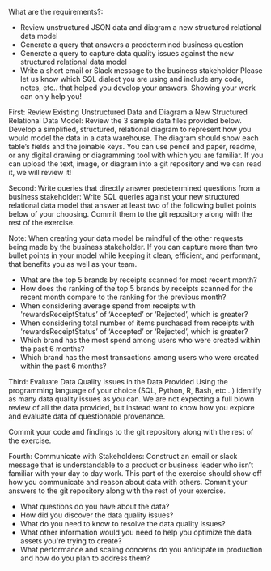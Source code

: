 What are the requirements?:
- Review unstructured JSON data and diagram a new structured relational data model
- Generate a query that answers a predetermined business question
- Generate a query to capture data quality issues against the new structured relational data model
- Write a short email or Slack message to the business stakeholder
Please let us know which SQL dialect you are using and include any code, notes, etc.. that helped you develop your answers. Showing your work can only help you!

First: Review Existing Unstructured Data and Diagram a New Structured Relational Data Model:
Review the 3 sample data files provided below. Develop a simplified, structured, relational diagram to represent how you would model the data in a data warehouse. The diagram should show each table’s fields and the joinable keys. You can use pencil and paper, readme, or any digital drawing or diagramming tool with which you are familiar. If you can upload the text, image, or diagram into a git repository and we can read it, we will review it!

Second: Write queries that directly answer predetermined questions from a business stakeholder:
Write SQL queries against your new structured relational data model that answer at least two of the following bullet points below of your choosing. Commit them to the git repository along with the rest of the exercise.

Note: When creating your data model be mindful of the other requests being made by the business stakeholder. If you can capture more than two bullet points in your model while keeping it clean, efficient, and performant, that benefits you as well as your team.

- What are the top 5 brands by receipts scanned for most recent month?
- How does the ranking of the top 5 brands by receipts scanned for the recent month compare to the ranking for the previous month?
- When considering average spend from receipts with 'rewardsReceiptStatus’ of ‘Accepted’ or ‘Rejected’, which is greater?
- When considering total number of items purchased from receipts with 'rewardsReceiptStatus’ of ‘Accepted’ or ‘Rejected’, which is greater?
- Which brand has the most spend among users who were created within the past 6 months?
- Which brand has the most transactions among users who were created within the past 6 months?

Third: Evaluate Data Quality Issues in the Data Provided
Using the programming language of your choice (SQL, Python, R, Bash, etc...) identify as many data quality issues as you can. We are not expecting a full blown review of all the data provided, but instead want to know how you explore and evaluate data of questionable provenance.

Commit your code and findings to the git repository along with the rest of the exercise.

Fourth: Communicate with Stakeholders:
Construct an email or slack message that is understandable to a product or business leader who isn’t familiar with your day to day work. This part of the exercise should show off how you communicate and reason about data with others. Commit your answers to the git repository along with the rest of your exercise.

- What questions do you have about the data?
- How did you discover the data quality issues?
- What do you need to know to resolve the data quality issues?
- What other information would you need to help you optimize the data assets you're trying to create?
- What performance and scaling concerns do you anticipate in production and how do you plan to address them?
